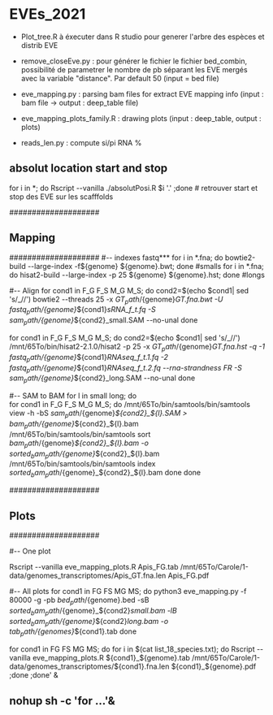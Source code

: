 # EVEs_2021
  - Plot_tree.R à éxecuter dans R studio pour generer l'arbre des espèces et distrib EVE

  - remove_closeEve.py : pour générer le fichier le fichier bed_combin, possibilité de parametrer le nombre de pb séparant les EVE mergés avec la variable "distance". Par default 50 (input = bed file)
  - eve_mapping.py : parsing bam files for extract EVE mapping info (input : bam file -> output : deep_table file)
  - eve_mapping_plots_family.R : drawing plots (input : deep_table, output : plots)
  - reads_len.py : compute si/pi RNA %

 
## absolut location start and stop
for i in *; do Rscript --vanilla ./absolutPosi.R $i '.' ;done # retrouver start et stop des EVE sur les scafffolds

####################
##     Mapping    ##
####################
#-- indexes fastq***
for i in *.fna; do bowtie2-build  --large-index -f${genome} ${genome}.bwt; done #smalls
for i in *.fna; do hisat2-build --large-index -p 25  ${genome} ${genome}.hst; done  #longs

#-- Align
for cond1 in F_G F_S M_G M_S; do 
cond2=$(echo $cond1| sed 's/_//')
bowtie2 --threads 25 -x ${GT_path}/${genome}_GT.fna.bwt -U ${fastq_path}/${genome}_${cond1}_sRNA_f_t.fq -S ${sam_path}/${genome}_${cond2}_small.SAM --no-unal 
done 

for cond1 in F_G F_S M_G M_S; do 
cond2=$(echo $cond1| sed 's/_//')
/mnt/65To/bin/hisat2-2.1.0/hisat2 -p 25 -x ${GT_path}/${genome}_GT.fna.hst -q -1 ${fastq_path}/${genome}_${cond1}_RNAseq_f_t.1.fq -2 ${fastq_path}/${genome}_${cond1}_RNAseq_f_t.2.fq --rna-strandness FR -S ${sam_path}/${genome}_${cond2}_long.SAM --no-unal 
done 


#-- SAM to BAM
for l in small long; do  
  for cond1 in F_G F_S M_G M_S; do 
    /mnt/65To/bin/samtools/bin/samtools view -h -bS ${sam_path}/${genome}_${cond2}_${l}.SAM > ${bam_path}/${genome}_${cond2}_${l}.bam
    /mnt/65To/bin/samtools/bin/samtools sort ${bam_path}/${genome}_${cond2}_${l}.bam -o ${sorted_bam_path}/${genome}_${cond2}_${l}.bam
    /mnt/65To/bin/samtools/bin/samtools index ${sorted_bam_path}/${genome}_${cond2}_${l}.bam 
  done
done

####################
##     Plots      ##
####################

#-- One plot

Rscript --vanilla eve_mapping_plots.R Apis_FG.tab /mnt/65To/Carole/1-data/genomes_transcriptomes/Apis_GT.fna.len Apis_FG.pdf

#-- All plots
for cond1 in FG FS MG MS; do 
python3 eve_mapping.py -f 80000 -g  -pb ${bed_path}/${genome}.bed -sB ${sorted_bam_path}/${genome}_${cond2}_small.bam -lB ${sorted_bam_path}/${genome}_${cond2}_long.bam -o ${tab_path}/${genomes}_${cond1}.tab
done

for cond1 in FG FS MG MS; do 
for i in $(cat list_18_species.txt); do Rscript --vanilla eve_mapping_plots.R ${cond1}_${genome}.tab /mnt/65To/Carole/1-data/genomes_transcriptomes/${cond1}.fna.len ${cond1}_${genome}.pdf ;done ;done' &

## nohup sh -c 'for ...'&